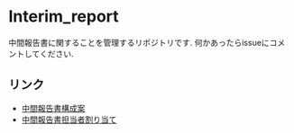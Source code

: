 # Interim_report

中間報告書に関することを管理するリポジトリです. 何かあったらissueにコメントしてください.

## リンク
- [中間報告書構成案](/struct.md)
- [中間報告書担当者割り当て](/PIC.md)

